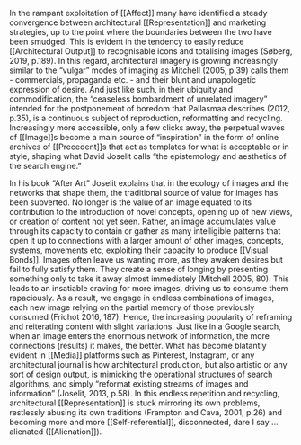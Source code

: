 In the rampant exploitation of [[Affect]] many have identified a steady convergence between architectural [[Representation]] and marketing strategies, up to the point where the boundaries between the two have been smudged. This is evident in the tendency to easily reduce [[Architectural Output]] to recognisable icons and totalising images (Søberg, 2019, p.189). In this regard, architectural imagery is growing increasingly similar to the “vulgar” modes of imaging as Mitchell (2005, p.39) calls them - commercials, propaganda etc. - and their blunt and unapologetic expression of desire. And just like such, in their ubiquity and commodification, the “ceaseless bombardment of unrelated imagery” intended for the postponement of boredom that Pallasmaa describes (2012, p.35), is a continuous subject of reproduction, reformatting and recycling. Increasingly more accessible, only a few clicks away, the perpetual waves of [[Image]]s become a main source of “inspiration” in the form of online archives of [[Precedent]]s that act as templates for what is acceptable or in style, shaping what David Joselit calls “the epistemology and aesthetics of the search engine.” 

In his book “After Art” Joselit explains that in the ecology of images  and the networks that shape them, the traditional source of value for images has been subverted. No longer is the value of an image equated to its contribution to the introduction of novel concepts, opening up of new views, or creation of content not yet seen. Rather, an image accumulates value through its capacity to contain or gather as many intelligible patterns that open it up to connections with a larger amount of other images, concepts, systems, movements etc, exploiting their capacity to produce [[Visual Bonds]]. Images often leave us wanting more, as they awaken desires but fail to fully satisfy them. They create a sense of longing by presenting something only to take it away almost immediately (Mitchell 2005, 80). This leads to an insatiable craving for more images, driving us to consume them rapaciously. As a result, we engage in endless combinations of images, each new image relying on the partial memory of those previously consumed (Frichot 2016, 187). Hence, the increasing popularity of reframing and reiterating content with slight variations. Just like in a Google search, when an image enters the enormous network of information, the more connections (results) it makes, the better. What has become blatantly evident in [[Media]] platforms such as Pinterest, Instagram, or any architectural journal is how architectural production, but also artistic or any sort of design output, is mimicking the operational structures of search algorithms, and simply “reformat existing streams of images and information” (Joselit, 2013, p.58). In this endless repetition and recycling, architectural [[Representation]] is stuck mirroring its own problems, restlessly abusing its own traditions (Frampton and Cava, 2001, p.26) and becoming more and more [[Self-referential]], disconnected, dare I say ... alienated ([[Alienation]]).
